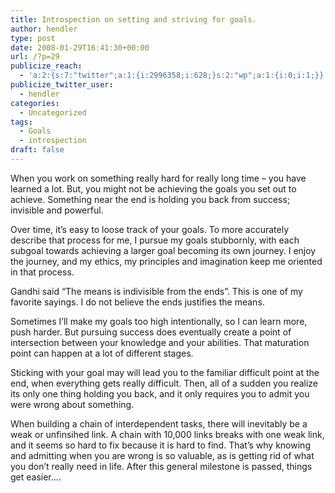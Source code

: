 ```yaml
---
title: Introspection on setting and striving for goals.
author: hendler
type: post
date: 2008-01-29T16:41:30+00:00
url: /?p=29
publicize_reach:
  - 'a:2:{s:7:"twitter";a:1:{i:2996358;i:628;}s:2:"wp";a:1:{i:0;i:1;}}'
publicize_twitter_user:
  - hendler
categories:
  - Uncategorized
tags:
  - Goals
  - introspection
draft: false
---
```

When you work on something really hard for really long time &#8211; you have learned a lot. But, you might not be achieving the goals you set out to achieve. Something near the end is holding you back from success; invisible and powerful.

Over time, it&#8217;s easy to loose track of your goals. To more accurately describe that process for me, I pursue my goals stubbornly, with each subgoal towards achieving a larger goal becoming its own journey. I enjoy the journey, and my ethics, my principles and imagination keep me oriented in that process.

Gandhi said &#8220;The means is indivisible from the ends&#8221;. This is one of my favorite sayings. I do not believe the ends justifies the means.

Sometimes I&#8217;ll make my goals too high intentionally, so I can learn more, push harder. But pursuing success does eventually create a point of intersection between your knowledge and your abilities. That maturation point can happen at a lot of different stages.

Sticking with your goal may will lead you to the familiar difficult point at the end, when everything gets really difficult. Then, all of a sudden you realize its only one thing holding you back, and it only requires you to admit you were wrong about something.

When building a chain of interdependent tasks, there will inevitably be a weak or unfinsihed link. A chain with 10,000 links breaks with one weak link, and it seems so hard to fix because it is hard to find. That&#8217;s why knowing and admitting when you are wrong is so valuable, as is getting rid of what you don&#8217;t really need in life. After this general milestone is passed, things get easier&#8230;.
